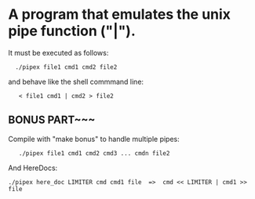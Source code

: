 # A program that emulates the unix pipe function ("|").

It must be executed as follows:
~~~
  ./pipex file1 cmd1 cmd2 file2
~~~

and behave like the shell commmand line:
~~~
   < file1 cmd1 | cmd2 > file2
~~~
   
## BONUS PART~~~

Compile with "make bonus" to handle multiple pipes:
~~~
   ./pipex file1 cmd1 cmd2 cmd3 ... cmdn file2
~~~
And HereDocs:
 ~~~
 ./pipex here_doc LIMITER cmd cmd1 file  =>  cmd << LIMITER | cmd1 >> file
~~~
